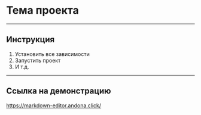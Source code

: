 # Тема проекта

<hr>

## Инструкция
1. Установить все зависимости
2. Запустить проект
3. И т.д.

<hr>

## Ссылка на демонстрацию
https://markdown-editor.andona.click/
